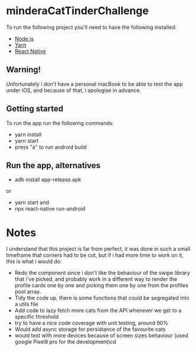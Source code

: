 # minderaCatTinderChallenge
To run the following project you'll need to have the following installed:

- [Node.js](https://nodejs.org/en/)
- [Yarn](https://yarnpkg.com/lang/en/)
- [React Native](https://reactnative.dev/docs/environment-setup)

## Warning!
Unfortunately i don't have a personal macBook to be able to test the app under iOS, and because of that, i apologise in advance.

## Getting started
To run the app run the following commands:

- yarn install
- yarn start
- press "a" to run android build

## Run the app, alternatives
- adb install app-release.apk

or
- yarn start
and
- npx react-native run-android

# Notes
I understand that this project is far from perfect, it was done in such a small timeframe that corners had to be cut, but if i had more time to work on it, this is what i would do:

- Redo the <Profile> component since i  don't like the behaviour of the swipe library that i've picked, and probably work in a different way to render the profile cards one by one and picking them one by one from the profiles pool array.
- Tidy the code up, there is some functions that could be segregated into a utils file
- Add code to lazy fetch more cats from the API whenever we get to a specific threshold
- try to have a nice code coverage with unit testing, around 90%
- Would add async storage for persistance of the favourite cats
- would test with more devices because of screen sizes behaviour (used google Pixel8 pro for the development)cd 
